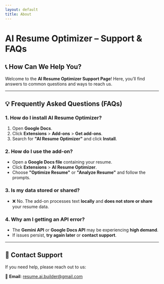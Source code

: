 ```yaml
---
layout: default
title: About
---
```


# AI Resume Optimizer – Support & FAQs

## 📞 How Can We Help You?
Welcome to the **AI Resume Optimizer Support Page**! Here, you’ll find answers to common questions and ways to reach us.

---

## 💡 Frequently Asked Questions (FAQs)

### 1. How do I install AI Resume Optimizer?
1. Open **Google Docs**.
2. Click **Extensions** > **Add-ons** > **Get add-ons**.
3. Search for **"AI Resume Optimizer"** and click **Install**.

### 2. How do I use the add-on?
- Open a **Google Docs file** containing your resume.
- Click **Extensions** > **AI Resume Optimizer**.
- Choose **"Optimize Resume"** or **"Analyze Resume"** and follow the prompts.

### 3. Is my data stored or shared?
- ❌ No. The add-on processes text **locally** and **does not store or share** your resume data.

### 4. Why am I getting an API error?
- The **Gemini API** or **Google Docs API** may be experiencing **high demand**.
- If issues persist, **try again later** or **contact support**.

---

## 📧 Contact Support
If you need help, please reach out to us:

📩 **Email**: [resume.ai.builder@gmail.com](mailto:resume.ai.builder@gmail.com)
